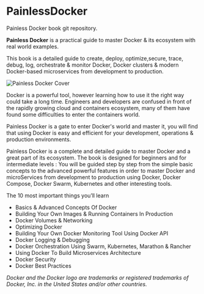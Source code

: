 # PainlessDocker
Painless Docker book git repository.

**Painless Docker** is a practical guide to master Docker & its ecosystem with real world examples.

This book is a detailed guide to create, deploy, optimize,secure, trace, debug, log, orchestrate & monitor Docker, Docker clusters & modern Docker-based microservices from development to production.

![Painless Docker Cover](https://painlessdocker.com/flatpage.png "Painless Docker Cover")

Docker is a powerful tool, however learning how to use it the right way could take a long time. Engineers and developers are confused in front of the rapidly growing cloud and containers ecosystem, many of them have found some difficulties to enter the containers world.

Painless Docker is a gate to enter Docker's world and master it, you will find that using Docker is easy and efficient for your development, operations & production environments.

Painless Docker is a complete and detailed guide to master Docker and a great part of its ecosystem. The book is designed for beginners and for intermediate levels : You will be guided step by step from the simple basic concepts to the advanced powerful features in order to master Docker and microServices from development to production using Docker, Docker Compose, Docker Swarm, Kubernetes and other interesting tools.

The 10 most important things you’ll learn

- Basics & Advanced Concepts Of Docker
- Building Your Own Images & Running Containers In Production
- Docker Volumes & Networking
- Optimizing Docker
- Building Your Own Docker Monitoring Tool Using Docker API
- Docker Logging & Debugging
- Docker Orchestration Using Swarm, Kubernetes, Marathon & Rancher
- Using Docker To Build Microservices Architecture
- Docker Security
- Docker Best Practices

*Docker and the Docker logo are trademarks or registered trademarks of Docker, Inc. in the United States and/or other countries.*
